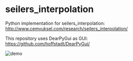 # seilers_interpolation
Python implementation for seilers_interpolation: http://www.cemyuksel.com/research/seilers_interpolation/

This repository uses DearPyGui as GUI: https://github.com/hoffstadt/DearPyGui/

![demo]("https://github.com/user-attachments/assets/cbb90489-075f-4b72-8b49-2a81075c2996")
